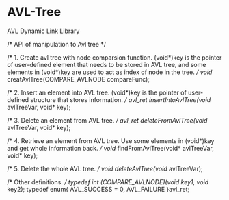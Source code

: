 # AVL-Tree
AVL Dynamic Link Library

/* API of manipulation to Avl tree */

/* 1. Create avl tree with node comparsion function. (void*)key is the pointer of user-defined element that needs to be stored in AVL tree, and some elements in (void*)key are used to act as index of node in the tree. */
void* creatAvlTree(COMPARE_AVLNODE compareFunc);

/* 2. Insert an element into AVL tree. (void*)key is the pointer of user-defined structure that stores information. */
avl_ret insertIntoAvlTree(void* avlTreeVar, void* key);

/* 3. Delete an element from AVL tree. */
avl_ret deleteFromAvlTree(void* avlTreeVar, void* key);

/* 4. Retrieve an element from AVL tree. Use some elements in (void*)key and get whole information back. */
void* findFromAvlTree(void* avlTreeVar, void* key);

/* 5. Delete the whole AVL tree. */
void deleteAvlTree(void* avlTreeVar);

/* Other definitions. */
typedef int (*COMPARE_AVLNODE)(void* key1, void* key2);
typedef enum{
    AVL_SUCCESS = 0,
    AVL_FAILURE
}avl_ret;
